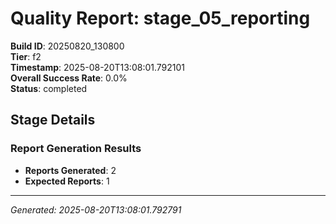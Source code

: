 # Quality Report: stage_05_reporting

**Build ID**: 20250820_130800  
**Tier**: f2  
**Timestamp**: 2025-08-20T13:08:01.792101  
**Overall Success Rate**: 0.0%  
**Status**: completed

## Stage Details

### Report Generation Results

- **Reports Generated**: 2
- **Expected Reports**: 1

---
*Generated: 2025-08-20T13:08:01.792791*
